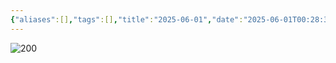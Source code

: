 ```yaml
---
{"aliases":[],"tags":[],"title":"2025-06-01","date":"2025-06-01T00:28:30Z","date_modify":"2025-06-01T00:37:18Z","dg-publish":true,"permalink":"/000_Calendar/001_Daily/2025-06-01/","dgPassFrontmatter":true,"noteIcon":"","created":"2025-06-01T00:28:30Z","updated":"2025-06-01T00:37:18Z"}
---
```


![200](/img/user/000_Calendar/001_Daily/2025-06-01/file-20250601003629882.jpeg)

